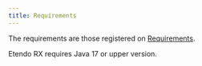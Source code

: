 ```yaml
---
title: Requirements
---
```

The requirements are those registered on [Requirements](/software/getting-started/requirements/).

Etendo RX requires Java 17 or upper version.